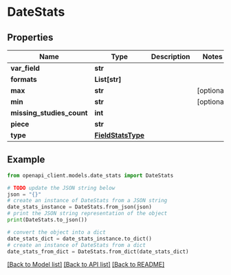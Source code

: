 # DateStats


## Properties

Name | Type | Description | Notes
------------ | ------------- | ------------- | -------------
**var_field** | **str** |  | 
**formats** | **List[str]** |  | 
**max** | **str** |  | [optional] 
**min** | **str** |  | [optional] 
**missing_studies_count** | **int** |  | 
**piece** | **str** |  | 
**type** | [**FieldStatsType**](FieldStatsType.md) |  | 

## Example

```python
from openapi_client.models.date_stats import DateStats

# TODO update the JSON string below
json = "{}"
# create an instance of DateStats from a JSON string
date_stats_instance = DateStats.from_json(json)
# print the JSON string representation of the object
print(DateStats.to_json())

# convert the object into a dict
date_stats_dict = date_stats_instance.to_dict()
# create an instance of DateStats from a dict
date_stats_from_dict = DateStats.from_dict(date_stats_dict)
```
[[Back to Model list]](../README.md#documentation-for-models) [[Back to API list]](../README.md#documentation-for-api-endpoints) [[Back to README]](../README.md)


